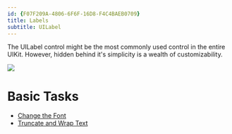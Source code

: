 ```yaml
---
id: {F07F209A-4806-6F6F-16D8-F4C4BAEB0709}  
title: Labels  
subtitle: UILabel  
---
```


The UILabel control might be the most commonly used control in the entire
UIKit. However, hidden behind it's simplicity is a wealth of
customizability.

 [ ![](Images/02.png)](Images/02.png)

 <a name="Basic_Tasks" class="injected"></a>


# Basic Tasks

-   [Change the Font](/recipes/ios/standard_controls/labels/change_the_font)
-   [Truncate and Wrap Text ](/recipes/ios/standard_controls/labels/uilabel-truncate-wrap-text)